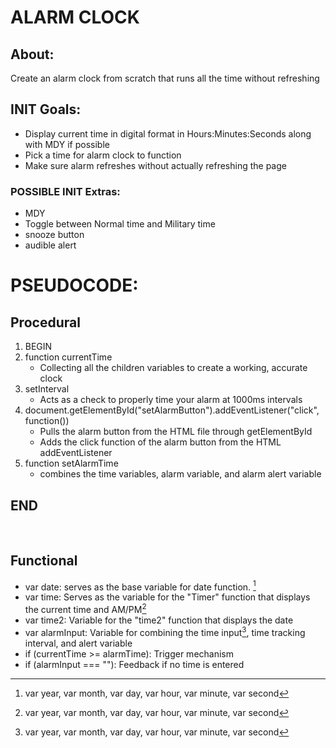 # ALARM CLOCK

## About:
Create an alarm clock from scratch that runs all the time without refreshing

## INIT Goals: 
- Display current time in digital format in Hours:Minutes:Seconds along with MDY if possible
- Pick a time for alarm clock to function
- Make sure alarm refreshes without actually refreshing the page

### POSSIBLE INIT Extras:
- MDY
- Toggle between Normal time and Military time
- snooze button
- audible alert

# PSEUDOCODE:
## Procedural
1. BEGIN
2. function currentTime
    - Collecting all the children variables to create a working, accurate clock
3. setInterval
    - Acts as a check to properly time your alarm at 1000ms intervals
4. document.getElementById("setAlarmButton").addEventListener("click", function())
    - Pulls the alarm button from the HTML file through getElementById
    - Adds the click function of the alarm button from the HTML addEventListener
5. function setAlarmTime
    - combines the time variables, alarm variable, and alarm alert variable
## END
<br>

## Functional
- var date: serves as the base variable for date function. [^1]
    [^1]:var year, var month, var day, var hour, var minute, var second
- var time: Serves as the variable for the "Timer" function that displays the current time and AM/PM[^1]
    [^1]:var session: variable for AM/PM function
- var time2: Variable for the "time2" function that displays the date
- var alarmInput: Variable for combining the time input[^1], time tracking interval, and alert variable 
    [^1]: input type="time" id="alarmTime" which creates the input time box
- if (currentTime >= alarmTime): Trigger mechanism
- if (alarmInput === ""): Feedback if no time is entered
